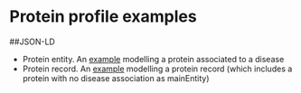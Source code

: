 # Protein profile examples 

##JSON-LD
* Protein entity. An  [example](./ProteinEntity.json) modelling a protein associated to a disease
* Protein record. An [example](./ProteinRecord.json) modelling a protein record (which includes a protein with no disease association as mainEntity)
